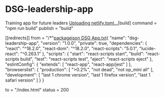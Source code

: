 # DSG-leadership-app
Training app for future leaders [Uploading netlify.toml…]()[build]
  command = "npm run build"
  publish = "build"

[[redirects]]
  from = "/*"[packagejson DSG App.txt](https://github.com/user-attachments/files/23111185/packagejson.DSG.App.txt){
  "name": "dsg-leadership-app",
  "version": "1.0.0",
  "private": true,
  "dependencies": {
    "react": "^18.2.0",
    "react-dom": "^18.2.0",
    "react-scripts": "5.0.1",
    "lucide-react": "^0.263.1"
  },
  "scripts": {
    "start": "react-scripts start",
    "build": "react-scripts build",
    "test": "react-scripts test",
    "eject": "react-scripts eject"
  },
  "eslintConfig": {
    "extends": [
      "react-app",
      "react-app/jest"
    ]
  },
  "browserslist": {
    "production": [
      ">0.2%",
      "not dead",
      "not op_mini all"
    ],
    "development": [
      "last 1 chrome version",
      "last 1 firefox version",
      "last 1 safari version"
    ]
  }
}

  to = "/index.html"
  status = 200


